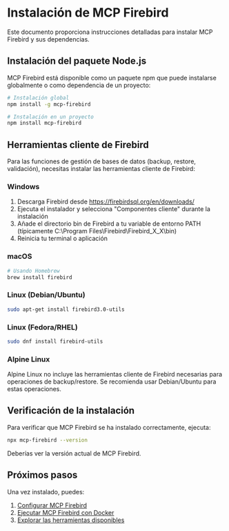 # Instalación de MCP Firebird

Este documento proporciona instrucciones detalladas para instalar MCP Firebird y sus dependencias.

## Instalación del paquete Node.js

MCP Firebird está disponible como un paquete npm que puede instalarse globalmente o como dependencia de un proyecto:

```bash
# Instalación global
npm install -g mcp-firebird

# Instalación en un proyecto
npm install mcp-firebird
```

## Herramientas cliente de Firebird

Para las funciones de gestión de bases de datos (backup, restore, validación), necesitas instalar las herramientas cliente de Firebird:

### Windows

1. Descarga Firebird desde https://firebirdsql.org/en/downloads/
2. Ejecuta el instalador y selecciona "Componentes cliente" durante la instalación
3. Añade el directorio bin de Firebird a tu variable de entorno PATH
   (típicamente C:\Program Files\Firebird\Firebird_X_X\bin)
4. Reinicia tu terminal o aplicación

### macOS

```bash
# Usando Homebrew
brew install firebird
```

### Linux (Debian/Ubuntu)

```bash
sudo apt-get install firebird3.0-utils
```

### Linux (Fedora/RHEL)

```bash
sudo dnf install firebird-utils
```

### Alpine Linux

Alpine Linux no incluye las herramientas cliente de Firebird necesarias para operaciones de backup/restore.
Se recomienda usar Debian/Ubuntu para estas operaciones.

## Verificación de la instalación

Para verificar que MCP Firebird se ha instalado correctamente, ejecuta:

```bash
npx mcp-firebird --version
```

Deberías ver la versión actual de MCP Firebird.

## Próximos pasos

Una vez instalado, puedes:

1. [Configurar MCP Firebird](./configuration.md)
2. [Ejecutar MCP Firebird con Docker](./docker.md)
3. [Explorar las herramientas disponibles](./tools.md)
